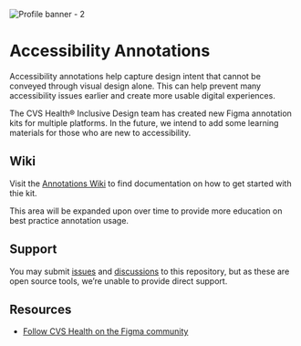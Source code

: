 ![Profile banner - 2](https://github.com/cvs-health-sandbox/annotations/assets/120667089/4aacdceb-81f9-46d2-9531-78594d8fabd1)

# Accessibility Annotations
Accessibility annotations help capture design intent that cannot be conveyed through visual design alone. This can help prevent many accessibility issues earlier and create more usable digital experiences.

The CVS Health® Inclusive Design team has created new Figma annotation kits for multiple platforms. In the future, we intend to add some learning materials for those who are new to accessibility.

## Wiki
Visit the [Annotations Wiki](../../wiki) to find documentation on how to get started with thie kit.

This area will be expanded upon over time to provide more education on best practice annotation usage.

## Support
You may submit [issues](../../issues) and [discussions](../../discussions) to this repository, but as these are open source tools, we’re unable to provide direct support.

## Resources
- [Follow CVS Health on the Figma community](https://www.figma.com/@cvshealth)
